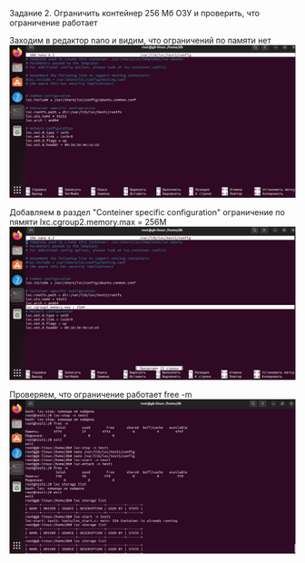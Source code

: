 Задание 2. Ограничить контейнер 256 Мб ОЗУ и проверить, что ограничение работает

Заходим в редактор nano и видим, что ограничений по памяти нет
![](https://github.com/VasiliyS2022/Containerization/blob/master/HomeWork2/3.jpg)

Добавляем в раздел "Conteiner specific configuration" ограничение по пямяти
lxc.cgroup2.memory.max = 256M
![](https://github.com/VasiliyS2022/Containerization/blob/master/HomeWork2/4.jpg)

Проверяем, что ограничение работает
free -m
![](https://github.com/VasiliyS2022/Containerization/blob/master/HomeWork2/5.jpg)